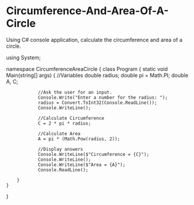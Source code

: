 # Circumference-And-Area-Of-A-Circle
Using C# console application, calculate the circumference and area of a circle.


using System;


namespace CircumferenceAreaCircle
{
    class Program
    {
        static void Main(string[] args)
        {
                //Variables
                double radius;
                double pi = Math.PI;
                double A, C;

                //Ask the user for an input.
                Console.Write("Enter a number for the radius: ");
                radius = Convert.ToInt32(Console.ReadLine());
                Console.WriteLine();

                //Calculate Circumference
                C = 2 * pi * radius;

                //Calculate Area
                A = pi * (Math.Pow(radius, 2));

                //Display answers
                Console.WriteLine($"Circumference = {C}");
                Console.WriteLine();
                Console.WriteLine($"Area = {A}");
                Console.ReadLine();
            
        }
    }
}
